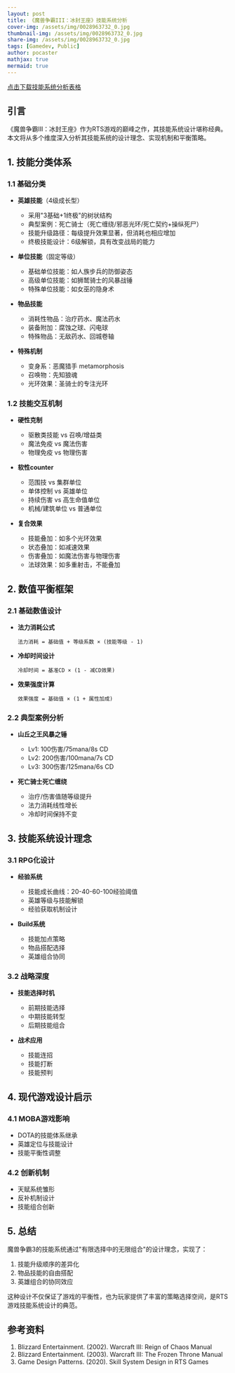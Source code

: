 ```yaml
---
layout: post
title: 《魔兽争霸III：冰封王座》技能系统分析
cover-img: /assets/img/0028963732_0.jpg
thumbnail-img: /assets/img/0028963732_0.jpg
share-img: /assets/img/0028963732_0.jpg
tags: [Gamedev, Public]
author: pocaster
mathjax: true
mermaid: true 
---
```


[点击下载技能系统分析表格](/assets/files/skill-system.xlsx.xlsb)

## 引言

《魔兽争霸III：冰封王座》作为RTS游戏的巅峰之作，其技能系统设计堪称经典。本文将从多个维度深入分析其技能系统的设计理念、实现机制和平衡策略。

## 1. 技能分类体系

### 1.1 基础分类
- **英雄技能**（4级成长型）
  - 采用"3基础+1终极"的树状结构
  - 典型案例：死亡骑士（死亡缠绕/邪恶光环/死亡契约+操纵死尸）
  - 技能升级路径：每级提升效果显著，但消耗也相应增加
  - 终极技能设计：6级解锁，具有改变战局的能力

- **单位技能**（固定等级）
  - 基础单位技能：如人族步兵的防御姿态
  - 高级单位技能：如狮鹫骑士的风暴战锤
  - 特殊单位技能：如女巫的隐身术

- **物品技能**
  - 消耗性物品：治疗药水、魔法药水
  - 装备附加：腐蚀之球、闪电球
  - 特殊物品：无敌药水、回城卷轴

- **特殊机制**
  - 变身系：恶魔猎手 metamorphosis
  - 召唤物：先知狼魂
  - 光环效果：圣骑士的专注光环

### 1.2 技能交互机制
- **硬性克制**
  - 驱散类技能 vs 召唤/增益类
  - 魔法免疫 vs 魔法伤害
  - 物理免疫 vs 物理伤害

- **软性counter**
  - 范围技 vs 集群单位
  - 单体控制 vs 英雄单位
  - 持续伤害 vs 高生命值单位
  - 机械/建筑单位 vs 普通单位

- **复合效果**
  - 技能叠加：如多个光环效果
  - 状态叠加：如减速效果
  - 伤害叠加：如魔法伤害与物理伤害
  - 法球效果：如多重射击，不能叠加

## 2. 数值平衡框架

### 2.1 基础数值设计
- **法力消耗公式**
  ```
  法力消耗 = 基础值 + 等级系数 × (技能等级 - 1)
  ```
- **冷却时间设计**
  ```
  冷却时间 = 基准CD × (1 - 减CD效果)
  ```
- **效果强度计算**
  ```
  效果强度 = 基础值 × (1 + 属性加成)
  ```

### 2.2 典型案例分析
- **山丘之王风暴之锤**
  - Lv1: 100伤害/75mana/8s CD
  - Lv2: 200伤害/100mana/7s CD
  - Lv3: 300伤害/125mana/6s CD

- **死亡骑士死亡缠绕**
  - 治疗/伤害值随等级提升
  - 法力消耗线性增长
  - 冷却时间保持不变

## 3. 技能系统设计理念

### 3.1 RPG化设计
- **经验系统**
  - 技能成长曲线：20-40-60-100经验阈值
  - 英雄等级与技能解锁
  - 经验获取机制设计

- **Build系统**
  - 技能加点策略
  - 物品搭配选择
  - 英雄组合协同

### 3.2 战略深度
- **技能选择时机**
  - 前期技能选择
  - 中期技能转型
  - 后期技能组合

- **战术应用**
  - 技能连招
  - 技能打断
  - 技能预判

## 4. 现代游戏设计启示

### 4.1 MOBA游戏影响
- DOTA的技能体系继承
- 英雄定位与技能设计
- 技能平衡性调整

### 4.2 创新机制
- 天赋系统雏形
- 反补机制设计
- 技能组合创新

## 5. 总结

魔兽争霸3的技能系统通过"有限选择中的无限组合"的设计理念，实现了：
1. 技能升级顺序的差异化
2. 物品技能的自由搭配
3. 英雄组合的协同效应

这种设计不仅保证了游戏的平衡性，也为玩家提供了丰富的策略选择空间，是RTS游戏技能系统设计的典范。

## 参考资料
1. Blizzard Entertainment. (2002). Warcraft III: Reign of Chaos Manual
2. Blizzard Entertainment. (2003). Warcraft III: The Frozen Throne Manual
3. Game Design Patterns. (2020). Skill System Design in RTS Games
